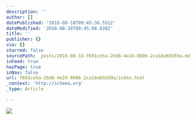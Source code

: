```yaml
---
description: ''
author: []
datePublished: '2016-08-18T09:45:36.551Z'
dateModified: '2016-08-18T09:45:08.838Z'
title: ''
publisher: {}
via: {}
starred: false
sourcePath: _posts/2016-08-18-f691ce5a-2bd8-4e24-8606-2ca18a69269a.md
inFeed: true
hasPage: true
inNav: false
url: f691ce5a-2bd8-4e24-8606-2ca18a69269a/index.html
_context: 'http://schema.org'
_type: Article

---
```

![](https://the-grid-user-content.s3-us-west-2.amazonaws.com/edf6b803-f723-4c6a-88b1-6ad37f5af5ac.jpg)
